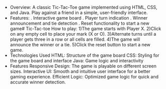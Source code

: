 * Overview: A classic Tic-Tac-Toe game implemented using HTML, CSS, and Java. Play against a friend in a simple, user-friendly interface.
* Features:
. Interactive game board
. Player turn indication
. Winner announcement and tie detection
. Reset functionality to start a new game# Tic-Tac-toe
How to play:
1)The game starts with Player X.
2)Click on any empty cell to place your mark (X or O).
3)Alternate turns until a player gets three in a row or all cells are filled.
4)The game will announce the winner or a tie.
5)Click the reset button to start a new game.
* Technologies Used
HTML: Structure of the game board
CSS: Styling for the game board and interface
Java: Game logic and interactivity
* Features
Responsive Design: The game is playable on different screen sizes.
Interactive UI: Smooth and intuitive user interface for a better gaming experience.
Efficient Logic: Optimized game logic for quick and accurate winner detection.
